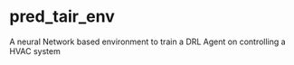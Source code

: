 # pred_tair_env
A neural Network based environment to train a DRL Agent on controlling a HVAC system
